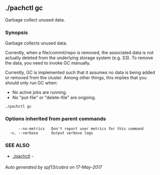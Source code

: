 ## ./pachctl gc

Garbage collect unused data.

### Synopsis


Garbage collects unused data.

Currently, when a file/commit/repo is removed, the associated data is not
actually deleted from the underlying storage system (e.g. S3).  To remove
the data, you need to invoke GC manually.

Currently, GC is implemented such that it assumes no data is being added
or removed from the cluster.  Among other things, this implies that you
should only run GC when:

* No active jobs are running.
* No "put-file" or "delete-file" are ongoing.


```
./pachctl gc
```

### Options inherited from parent commands

```
      --no-metrics   Don't report user metrics for this command
  -v, --verbose      Output verbose logs
```

### SEE ALSO
* [./pachctl](./pachctl.md)	 - 

###### Auto generated by spf13/cobra on 17-May-2017
